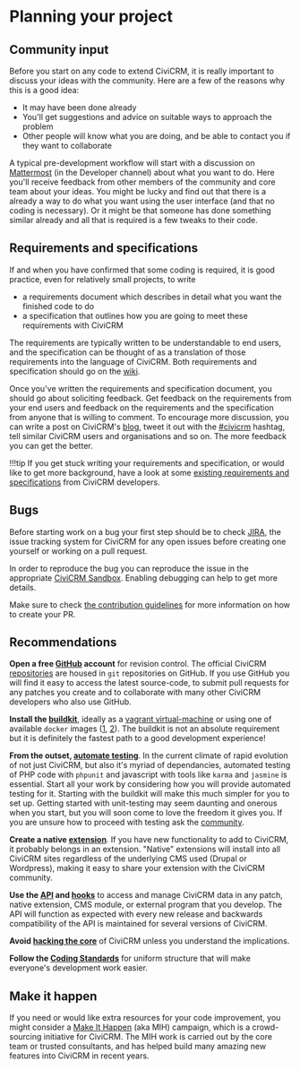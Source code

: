# Planning your project

## Community input

Before you start on any code to extend CiviCRM, it is really important
to discuss your ideas with the community. Here are a few of the reasons
why this is a good idea:

-   It may have been done already
-   You'll get suggestions and advice on suitable ways to approach the
    problem
-   Other people will know what you are doing, and be able to contact
    you if they want to collaborate

A typical pre-development workflow will start with a discussion on
[Mattermost](https://chat.civicrm.org/) (in the Developer channel) about what
you want to do. Here you'll receive feedback from other members of the
community and core team about your ideas. You might be lucky and find
out that there is a already a way to do what you want using the user
interface (and that no coding is necessary). Or it might be that someone
has done something similar already and all that is required is a few
tweaks to their code.


## Requirements and specifications

If and when you have confirmed that some coding is required, it is good
practice, even for relatively small projects, to write

-   a requirements document which describes in detail what you want the
    finished code to do
-   a specification that outlines how you are going to meet these
    requirements with CiviCRM

The requirements are typically written to be understandable to end
users, and the specification can be thought of as a translation of those
requirements into the language of CiviCRM. Both requirements and
specification should go on the
[wiki](http://wiki.civicrm.org/confluence/display/CRM/CiviCRM+Wiki).

Once you've written the requirements and specification document, you
should go about soliciting feedback.  Get feedback on the requirements
from your end users and feedback on the requirements and the
specification from anyone that is willing to comment. To encourage more
discussion, you can write a post on CiviCRM's
[blog](https://civicrm.org/blog/), tweet it out with
the [#civicrm](https://twitter.com/hashtag/civicrm) hashtag, tell similar
CiviCRM users and organisations and so on.
The more feedback you can get the better.

!!!tip
    If you get stuck writing your requirements and specification, or would
    like to get more background, have a look at some
    [existing requirements and specifications](https://wiki.civicrm.org/confluence/display/CRM/Requirements+and+specifications)
    from CiviCRM developers.

## Bugs

Before starting work on a bug your first step should be to check 
[JIRA](https://issues.civicrm.org/), the issue tracking system for CiviCRM
for any open issues before creating one yourself or working on a pull request.

In order to reproduce the bug you can reproduce the issue in the appropriate
[CiviCRM Sandbox](https://civicrm.org/sandboxes). Enabling debugging can help
to get more details.

Make sure to check [the contribution guidelines](https://github.com/civicrm/civicrm-core/blob/master/.github/CONTRIBUTING.md)
for more information on how to create your PR.

## Recommendations

**Open a free [GitHub](https://github.com/) account** for revision control.
The official CiviCRM [repositories](https://github.com/civicrm)
are housed in `git` repositories on GitHub.  If you use GitHub you will find
it easy to access the latest source-code, to submit pull requests
for any patches you create and to collaborate with many other
CiviCRM developers who also use GitHub.

**Install the [buildkit](https://github.com/civicrm/civicrm-buildkit)**,
ideally as a [vagrant virtual-machine](https://github.com/civicrm/civicrm-buildkit-vagrant)
or using one of available `docker` images ([1](https://github.com/progressivetech/docker-civicrm-buildkit),
[2](https://github.com/ErichBSchulz/dcbk)). The buildkit is not an absolute
requirement but it is definitely the fastest path to a good development
experience!

**From the outset, [automate testing](https://wiki.civicrm.org/confluence/display/CRMDOC/Testing)**.
In the current climate of rapid evolution of not just CiviCRM, but
also it's myriad of dependancies, automated testing of PHP code with `phpunit`
and javascript with tools like `karma` and `jasmine` is essential. Start all
your work by considering how you will provide automated testing for it.
Starting with the buildkit will make this much simpler for you to set up.
Getting started with unit-testing may seem daunting and onerous when you start,
but you will soon come to love the freedom it gives you. If you are
unsure how to proceed with testing ask the [community](/basics/community).

**Create a native [extension](/extensions/basics)**.
If you have new functionality to add to CiviCRM, it probably belongs in an
extension. "Native" extensions will install into all CiviCRM sites
regardless of the  underlying CMS used (Drupal or Wordpress), making it easy to
share your extension with the CiviCRM community.

**Use the [API](/api/general) and [hooks](/hook)** to access and manage CiviCRM data in any patch,
native extension, CMS module, or external program that you
develop. The API will function as expected with every new release
and backwards compatibility of the API is maintained for several
versions of CiviCRM.

**Avoid [hacking the core](/core/hacking)** of CiviCRM unless you understand
the implications.

**Follow the
[Coding Standards](https://wiki.civicrm.org/confluence/display/CRMDOC/Coding+Standards)**
for uniform structure that will make everyone's development work easier.


## Make it happen

If you need or would like extra resources for your code improvement, you
might consider a [Make It Happen](https://civicrm.org/make-it-happen)
(aka MIH) campaign, which is a crowd-sourcing initiative for CiviCRM.
The MIH work is carried out by the
core team or trusted consultants, and has helped build many amazing new
features into CiviCRM in recent years.

